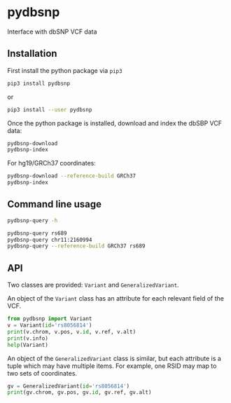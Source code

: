 # pydbsnp

Interface with dbSNP VCF data

## Installation

First install the python package via `pip3`

```sh
pip3 install pydbsnp
```
or
```sh
pip3 install --user pydbsnp
```

Once the python package is installed, download and index the dbSBP VCF data:

```sh
pydbsnp-download
pydbsnp-index
```

For hg19/GRCh37 coordinates:

```sh
pydbsnp-download --reference-build GRCh37
pydbsnp-index
```

## Command line usage

```sh
pydbsnp-query -h
```

```sh
pydbsnp-query rs689
pydbsnp-query chr11:2160994
pydbsnp-query --reference-build GRCh37 rs689
```

## API

Two classes are provided: `Variant` and `GeneralizedVariant`.

An object of the `Variant` class has an attribute for each relevant field
of the VCF.
```python
from pydbsnp import Variant
v = Variant(id='rs8056814')
print(v.chrom, v.pos, v.id, v.ref, v.alt)
print(v.info)
help(Variant)
```

An object of the `GeneralizedVariant` class is similar, but each attribute
is a tuple which may have multiple items. For example, one RSID may map
to two sets of coordinates.
```python
gv = GeneralizedVariant(id='rs8056814')
print(gv.chrom, gv.pos, gv.id, gv.ref, gv.alt)
```